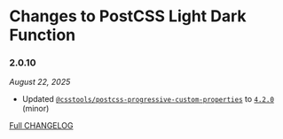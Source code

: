 # Changes to PostCSS Light Dark Function

### 2.0.10

_August 22, 2025_

- Updated [`@csstools/postcss-progressive-custom-properties`](https://github.com/csstools/postcss-plugins/tree/main/plugins/postcss-progressive-custom-properties) to [`4.2.0`](https://github.com/csstools/postcss-plugins/tree/main/plugins/postcss-progressive-custom-properties/CHANGELOG.md#420) (minor)

[Full CHANGELOG](https://github.com/csstools/postcss-plugins/tree/main/plugins/postcss-light-dark-function/CHANGELOG.md)
